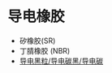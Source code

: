 # 导电橡胶

- 矽橡胶(SR)
- 丁腈橡胶 (NBR)
- [导电黑粒/导电碳黑/导电碳](https://item.taobao.com/item.htm?spm=a230r.1.14.16.44ee4ac0H3zGGR&id=618669597050&ns=1&abbucket=19#detail)

